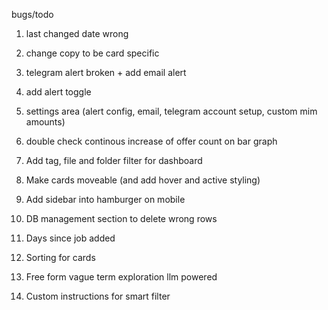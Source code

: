 bugs/todo

1. last changed date wrong 

2. change copy to be card specific

3. telegram alert broken + add email alert

4. add alert toggle

5. settings area (alert config, email, telegram account setup, custom mim amounts)

6. double check continous increase of offer count on bar graph

7. Add tag, file and folder filter for dashboard

8. Make cards moveable (and add hover and active styling)

9. Add sidebar into hamburger on mobile

10. DB management section to delete wrong rows 

11. Days since job added

12. Sorting for cards

13. Free form vague term exploration llm powered

14. Custom instructions for smart filter
